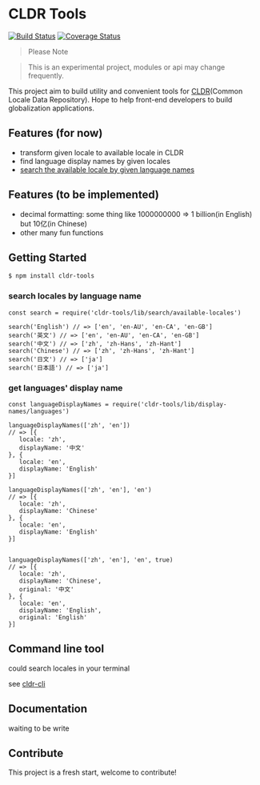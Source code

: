 # CLDR Tools

[![Build Status](https://travis-ci.org/cldr-tools/cldr-tools.svg?branch=master)](https://travis-ci.org/cldr-tools/cldr-tools)
[![Coverage Status](https://coveralls.io/repos/github/cldr-tools/cldr-tools/badge.svg?branch=master)](https://coveralls.io/github/cldr-tools/cldr-tools?branch=master)


> Please Note

> This is an experimental project, modules or api may change frequently.


This project aim to build utility and convenient tools for [CLDR](http://cldr.unicode.org/)(Common Locale Data Repository).
Hope to help front-end developers to build globalization applications.


## Features (for now)

* transform given locale to available locale in CLDR
* find language display names by given locales
* [search the available locale by given language names](https://cldr-tools.github.io/cldr-tools/demo/languages/)

## Features (to be implemented)

* decimal formatting: some thing like 1000000000 => 1 billion(in English) but 10亿(in Chinese)
* other many fun functions


## Getting Started

```
$ npm install cldr-tools

```

### search locales by language name

```
const search = require('cldr-tools/lib/search/available-locales')

search('English') // => ['en', 'en-AU', 'en-CA', 'en-GB']
search('英文') // => ['en', 'en-AU', 'en-CA', 'en-GB']
search('中文') // => ['zh', 'zh-Hans', 'zh-Hant']
search('Chinese') // => ['zh', 'zh-Hans', 'zh-Hant']
search('日文') // => ['ja']
search('日本語') // => ['ja']

```

### get languages' display name

```
const languageDisplayNames = require('cldr-tools/lib/display-names/languages')

languageDisplayNames(['zh', 'en'])
// => [{
   locale: 'zh',
   displayName: '中文'
}, {
   locale: 'en',
   displayName: 'English'
}]

languageDisplayNames(['zh', 'en'], 'en')
// => [{
   locale: 'zh',
   displayName: 'Chinese'
}, {
   locale: 'en',
   displayName: 'English'
}]


languageDisplayNames(['zh', 'en'], 'en', true)
// => [{
   locale: 'zh',
   displayName: 'Chinese',
   original: '中文'
}, {
   locale: 'en',
   displayName: 'English',
   original: 'English'
}]

```

## Command line tool

could search locales in your terminal

see [cldr-cli](https://github.com/cldr-tools/cldr-cli)

## Documentation

waiting to be write


## Contribute

This project is a fresh start, welcome to contribute!

